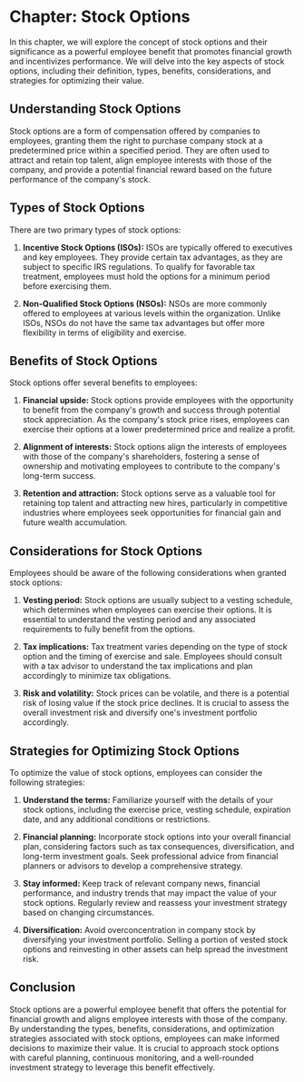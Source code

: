 Chapter: Stock Options
======================

In this chapter, we will explore the concept of stock options and their significance as a powerful employee benefit that promotes financial growth and incentivizes performance. We will delve into the key aspects of stock options, including their definition, types, benefits, considerations, and strategies for optimizing their value.

**Understanding Stock Options**
-------------------------------

Stock options are a form of compensation offered by companies to employees, granting them the right to purchase company stock at a predetermined price within a specified period. They are often used to attract and retain top talent, align employee interests with those of the company, and provide a potential financial reward based on the future performance of the company's stock.

**Types of Stock Options**
--------------------------

There are two primary types of stock options:

1. **Incentive Stock Options (ISOs):** ISOs are typically offered to executives and key employees. They provide certain tax advantages, as they are subject to specific IRS regulations. To qualify for favorable tax treatment, employees must hold the options for a minimum period before exercising them.

2. **Non-Qualified Stock Options (NSOs):** NSOs are more commonly offered to employees at various levels within the organization. Unlike ISOs, NSOs do not have the same tax advantages but offer more flexibility in terms of eligibility and exercise.

**Benefits of Stock Options**
-----------------------------

Stock options offer several benefits to employees:

1. **Financial upside:** Stock options provide employees with the opportunity to benefit from the company's growth and success through potential stock appreciation. As the company's stock price rises, employees can exercise their options at a lower predetermined price and realize a profit.

2. **Alignment of interests:** Stock options align the interests of employees with those of the company's shareholders, fostering a sense of ownership and motivating employees to contribute to the company's long-term success.

3. **Retention and attraction:** Stock options serve as a valuable tool for retaining top talent and attracting new hires, particularly in competitive industries where employees seek opportunities for financial gain and future wealth accumulation.

**Considerations for Stock Options**
------------------------------------

Employees should be aware of the following considerations when granted stock options:

1. **Vesting period:** Stock options are usually subject to a vesting schedule, which determines when employees can exercise their options. It is essential to understand the vesting period and any associated requirements to fully benefit from the options.

2. **Tax implications:** Tax treatment varies depending on the type of stock option and the timing of exercise and sale. Employees should consult with a tax advisor to understand the tax implications and plan accordingly to minimize tax obligations.

3. **Risk and volatility:** Stock prices can be volatile, and there is a potential risk of losing value if the stock price declines. It is crucial to assess the overall investment risk and diversify one's investment portfolio accordingly.

**Strategies for Optimizing Stock Options**
-------------------------------------------

To optimize the value of stock options, employees can consider the following strategies:

1. **Understand the terms:** Familiarize yourself with the details of your stock options, including the exercise price, vesting schedule, expiration date, and any additional conditions or restrictions.

2. **Financial planning:** Incorporate stock options into your overall financial plan, considering factors such as tax consequences, diversification, and long-term investment goals. Seek professional advice from financial planners or advisors to develop a comprehensive strategy.

3. **Stay informed:** Keep track of relevant company news, financial performance, and industry trends that may impact the value of your stock options. Regularly review and reassess your investment strategy based on changing circumstances.

4. **Diversification:** Avoid overconcentration in company stock by diversifying your investment portfolio. Selling a portion of vested stock options and reinvesting in other assets can help spread the investment risk.

**Conclusion**
--------------

Stock options are a powerful employee benefit that offers the potential for financial growth and aligns employee interests with those of the company. By understanding the types, benefits, considerations, and optimization strategies associated with stock options, employees can make informed decisions to maximize their value. It is crucial to approach stock options with careful planning, continuous monitoring, and a well-rounded investment strategy to leverage this benefit effectively.
